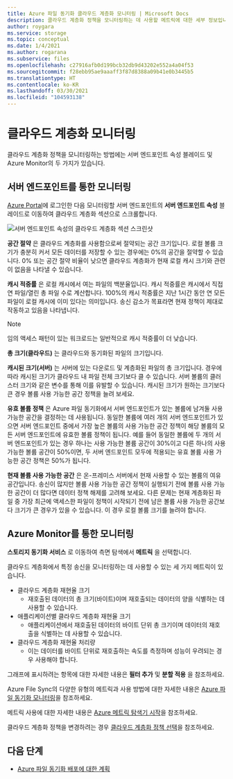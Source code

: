 ```yaml
---
title: Azure 파일 동기화 클라우드 계층화 모니터링 | Microsoft Docs
description: 클라우드 계층화 정책을 모니터링하는 데 사용할 메트릭에 대한 세부 정보입니다.
author: roygara
ms.service: storage
ms.topic: conceptual
ms.date: 1/4/2021
ms.author: rogarana
ms.subservice: files
ms.openlocfilehash: c27916afb0d199bcb32db9d43202e552a4a04f53
ms.sourcegitcommit: f28ebb95ae9aaaff3f87d8388a09b41e0b3445b5
ms.translationtype: HT
ms.contentlocale: ko-KR
ms.lasthandoff: 03/30/2021
ms.locfileid: "104593138"
---
```

# <a name="monitor-cloud-tiering"></a>클라우드 계층화 모니터링
클라우드 계층화 정책을 모니터링하는 방법에는 서버 엔드포인트 속성 블레이드 및 Azure Monitor의 두 가지가 있습니다.

## <a name="monitoring-via-server-endpoint"></a>서버 엔드포인트를 통한 모니터링

[Azure Portal](https://portal.azure.com/)에 로그인한 다음 모니터링할 서버 엔드포인트의 **서버 엔드포인트 속성** 블레이드로 이동하여 클라우드 계층화 섹션으로 스크롤합니다. 

![서버 엔드포인트 속성의 클라우드 계층화 섹션 스크린샷](media/storage-sync-monitoring-cloud-tiering/cloud-tiering-monitoring-5.png)

**공간 절약** 은 클라우드 계층화를 사용함으로써 절약되는 공간 크기입니다. 로컬 볼륨 크기가 충분히 커서 모든 데이터를 저장할 수 있는 경우에는 0%의 공간을 절약할 수 있습니다. 0% 또는 공간 절약 비율이 낮으면 클라우드 계층화가 현재 로컬 캐시 크기와 관련이 없음을 나타낼 수 있습니다. 

**캐시 적중률** 은 로컬 캐시에서 여는 파일의 백분율입니다. 캐시 적중률은 캐시에서 직접 연 파일/열린 총 파일 수로 계산합니다. 100%의 캐시 적중률은 지난 1시간 동안 연 모든 파일이 로컬 캐시에 이미 있다는 의미입니다. 송신 감소가 목표라면 현재 정책이 제대로 작동하고 있음을 나타냅니다.

> [!NOTE]
> 임의 액세스 패턴이 있는 워크로드는 일반적으로 캐시 적중률이 더 낮습니다. 

**총 크기(클라우드)** 는 클라우드와 동기화된 파일의 크기입니다. 

**캐시된 크기(서버)** 는 서버에 있는 다운로드 및 계층화된 파일의 총 크기입니다. 경우에 따라 캐시된 크기가 클라우드 내 파일 전체 크기보다 클 수 있습니다. 서버 볼륨의 클러스터 크기와 같은 변수를 통해 이를 유발할 수 있습니다. 캐시된 크기가 원하는 크기보다 큰 경우 볼륨 사용 가능한 공간 정책을 늘려 보세요. 

**유효 볼륨 정책** 은 Azure 파일 동기화에서 서버 엔드포인트가 있는 볼륨에 남겨둘 사용 가능한 공간을 결정하는 데 사용됩니다. 동일한 볼륨에 여러 개의 서버 엔드포인트가 있으면 서버 엔드포인트 중에서 가장 높은 볼륨의 사용 가능한 공간 정책이 해당 볼륨의 모든 서버 엔드포인트에 유효한 볼륨 정책이 됩니다. 예를 들어 동일한 볼륨에 두 개의 서버 엔드포인트가 있는 경우 하나는 사용 가능한 볼륨 공간이 30%이고 다른 하나의 사용 가능한 볼륨 공간이 50%이면, 두 서버 엔드포인트 모두에 적용되는 유효 볼륨 사용 가능한 공간 정책은 50%가 됩니다.

**현재 볼륨 사용 가능한 공간** 은 온-프레미스 서버에서 현재 사용할 수 있는 볼륨의 여유 공간입니다. 송신이 많지만 볼륨 사용 가능한 공간 정책이 실행되기 전에 볼륨 사용 가능한 공간이 더 많다면 데이터 정책 해제를 고려해 보세요. 다른 문제는 현재 계층화된 파일 중 가장 최근에 액세스한 파일이 정책이 시작되기 전에 남은 볼륨 사용 가능한 공간보다 크기가 큰 경우가 있을 수 있습니다. 이 경우 로컬 볼륨 크기를 늘려야 합니다. 

## <a name="monitoring-via-azure-monitor"></a>Azure Monitor를 통한 모니터링

**스토리지 동기화 서비스** 로 이동하여 측면 탐색에서 **메트릭** 을 선택합니다. 

클라우드 계층화에서 특정 송신을 모니터링하는 데 사용할 수 있는 세 가지 메트릭이 있습니다.

- 클라우드 계층화 재현율 크기
    - 재호출된 데이터의 총 크기(바이트)이며 재호출되는 데이터의 양을 식별하는 데 사용할 수 있습니다.
- 애플리케이션별 클라우드 계층화 재현율 크기
    - 애플리케이션에서 재호출된 데이터의 바이트 단위 총 크기이며 데이터의 재호출을 식별하는 데 사용할 수 있습니다.
- 클라우드 계층화 재현율 처리량
    - 이는 데이터를 바이트 단위로 재호출하는 속도를 측정하며 성능이 우려되는 경우 사용해야 합니다. 

그래프에 표시하려는 항목에 대한 자세한 내용은 **필터 추가** 및 **분할 적용** 을 참조하세요.
 
Azure File Sync의 다양한 유형의 메트릭과 사용 방법에 대한 자세한 내용은 [Azure 파일 동기화 모니터링](storage-sync-files-monitoring.md)을 참조하세요.

메트릭 사용에 대한 자세한 내용은 [Azure 메트릭 탐색기 시작](../../azure-monitor/essentials/metrics-getting-started.md)을 참조하세요.

클라우드 계층화 정책을 변경하려는 경우 [클라우드 계층화 정책 선택](storage-sync-choose-cloud-tiering-policies.md)을 참조하세요.

## <a name="next-steps"></a>다음 단계
* [Azure 파일 동기화 배포에 대한 계획](storage-sync-files-planning.md)